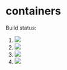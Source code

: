# containers

Build status:

1. [![](https://github.com/JonathanContreras-bit/containers_dir/workflows/tests-fibonacci/badge.svg)](https://github.com/JonathanContreras-bit/containers_dir/actions?query=workflow%3Atests-fibonacci)
1. [![](https://github.com/JonathanContreras-bit/containers_dir/workflows/tests-range/badge.svg)](https://github.com/JonathanContreras-bit/containers_dir/actions?query=workflow%3Atests-range)
1. [![](https://github.com/JonathanContreras-bit/containers_dir/workflows/tests-BinaryTree/badge.svg)](https://github.com/JonathanContreras-bit/containers_dir/actions?query=workflow%3Atests-BinaryTree)
1. [![](https://github.com/JonathanContreras-bit/containers_dir/workflows/tests-BST/badge.svg)](https://github.com/JonathanContreras-bit/containers_dir/actions?query=workflow%3Atests-BST)
